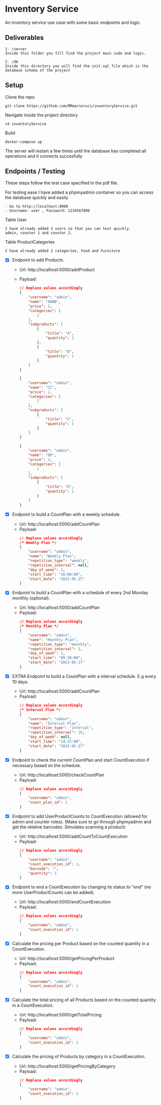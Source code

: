 # Inventory Service
An inventory service use case with some basic endpoints and logic. 

## Deliverables
	1. /server
	Inside this folder you fill find the project main code and logic.

	2. /db
	Inside this directory you will find the init.sql file which is the database schema of the project
	
## Setup

 Clone the repo

	git clone https://github.com/MRmarioruci/inventoryService.git


Navigate inside the project directory
	
	cd inventoryService

Build

	docker-compose up

The server will restart a few times until the database has completed all operations and it connects succesfully

## Endpoints / Testing
 These steps follow the test case specified in the pdf file.
 
 For testing ease
	I have added a phpmyadmin container so you can access the database quickly and easily

	- Go to http://localhost:8080
	- Username: user , Password: 1234567890

Table User

	I have already added 3 users so that you can test quickly.
	admin, counter 1 and counter 2.

Table ProductCategories

	I have already added 2 categories, Food and Furniture


- [x] Endpoint to add Products.
	- Url: http://localhost:5000/addProduct
	- Payload:
		``` json
		// Replace values accordingly
		{
			"username": "admin",
			"name": "AABB",
			"price": 1,
			"categories": [
				2
			],
			"subproducts": [
				{
					"title": "A",
					"quantity": 2
				},
				{
					"title": "B",
					"quantity": 1
				}
			]
		}
		```
	
		``` json
		{
			"username": "admin",
			"name": "CC",
			"price": 2,
			"categories": [
				2
			],
			"subproducts": [
				{
					"title": "C",
					"quantity": 1
				}
			]
		}
		```
		``` json
		{
			"username": "admin",
			"name": "DD",
			"price": 3,
			"categories": [
				1
			],
			"subproducts": [
				{
					"title": "D",
					"quantity": 1
				}
			]
		}
		```

- [x] Endpoint to build a CountPlan with a weekly schedule.
	- Url: http://localhost:5000/addCountPlan
	- Payload:
		``` json
		// Replace values accordingly
		/* Weekly Plan */
		{
			"username": "admin",
			"name": "Weekly Plan",
			"repetition_type": "weekly",
			"repetition_interval": null,
			"day_of_week": 2,
			"start_time": "16:00:00",
			"start_date": "2023-05-27"
		}
		```

- [x] Endpoint to build a CountPlan with a schedule of every 2nd Monday monthly (optional).
	- Url: http://localhost:5000/addCountPlan
	- Payload:
		``` json
		// Replace values accordingly
		/* Monthly Plan */
		{
			"username": "admin",
			"name": "Monthly Plan",
			"repetition_type": "monthly",
			"repetition_interval": 2,
			"day_of_week": 1,
			"start_time": "09:30:00",
			"start_date": "2023-05-27"
		}
		```

- [x] EXTRA Endpoint to build a CountPlan with a interval schedule. E.g every 10 days.
	- Url: http://localhost:5000/addCountPlan
	- Payload:
		``` json
		// Replace values accordingly
		/* Interval Plan */
		{
			"username": "admin",
			"name": "Interval Plan",
			"repetition_type": "interval",
			"repetition_interval": 10,
			"day_of_week": null,
			"start_time": "14:15:00",
			"start_date": "2023-05-27"
		}
		```

- [x] Endpoint to check the current CountPlan and start CountExecution if necessary based on the schedule.
	- Url: http://localhost:5000/checkCountPlan
	- Payload:
		``` json
		// Replace values accordingly
		{
			"username": "admin", 
			"count_plan_id": 1
		}
		```

- [x] Endpoint to add UserProductCounts to CountExecution (allowed for admin and counter roles).
	(Make sure to go through phpmyadmin and get the relative barcodes. Simulates scanning a product)
	- Url: http://localhost:5000/addCountToCountExecution
	- Payload:
		``` json
		// Replace values accordingly
		{
			"username": "admin",
			"count_execution_id": 1,
			"barcode": "",
			"quantity": 3
		}
		```

- [x] Endpoint to end a CountExecution by changing its status to "end" (no more UserProductCounts can be added).
	- Url: http://localhost:5000/endCountExecution
	- Payload:
		``` json
		// Replace values accordingly
		{
			"username": "admin",
			"count_execution_id": 1
		}
		```

- [x] Calculate the pricing per Product based on the counted quantity in a CountExecution.
	- Url: http://localhost:5000/getPricingPerProduct
	- Payload:
		``` json
		// Replace values accordingly
		{
			"username": "admin",
			"count_execution_id": 1
		}
		```
- [x] Calculate the total pricing of all Products based on the counted quantity in a CountExecution.
	- Url: http://localhost:5000/getTotalPricing
	- Payload:
		``` json
		// Replace values accordingly
		{
			"username": "admin",
			"count_execution_id": 1
		}
		```
- [x] Calculate the pricing of Products by category in a CountExecution.
	- Url: http://localhost:5000/getPricingByCategory
	- Payload:
		``` json
		// Replace values accordingly
		{
			"username": "admin",
			"count_execution_id": 1
		}
		```